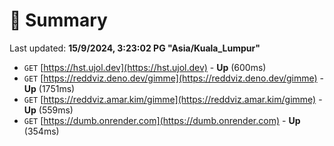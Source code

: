 # 📖 Summary
Last updated: **15/9/2024, 3:23:02 PG "Asia/Kuala_Lumpur"**

- `GET` [https://hst.ujol.dev](https://hst.ujol.dev) - **Up** (600ms)
- `GET` [https://reddviz.deno.dev/gimme](https://reddviz.deno.dev/gimme) - **Up** (1751ms)
- `GET` [https://reddviz.amar.kim/gimme](https://reddviz.amar.kim/gimme) - **Up** (559ms)
- `GET` [https://dumb.onrender.com](https://dumb.onrender.com) - **Up** (354ms)
